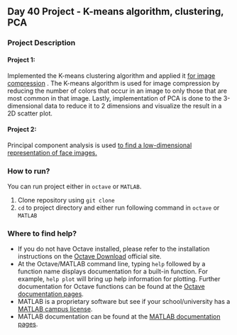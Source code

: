 ## Day 40 Project - K-means algorithm, clustering, PCA

### Project Description

#### Project 1:

Implemented the K-means clustering algorithm and applied it [for image compression](https://github.com/kritanjalijain/100_Days_0f_ML/tree/master/Day40_Projects/image_compression_kmeans)
. The K-means algorithm is used for image compression by reducing the number of colors that occur in an image to only those that are most common in that image. Lastly, implementation of PCA is done to the 3-dimensional data to reduce it to 2 dimensions and visualize the result in a 2D scatter plot. 

#### Project 2:

Principal component analysis is used [to find a low-dimensional representation of face images.](https://github.com/kritanjalijain/100_Days_0f_ML/tree/master/Day40_Projects/image_compression_kmeans)

### How to run?
You can run project either in `octave` or `MATLAB`. 
1. Clone repository using `git clone `
2. `cd` to project directory and either run following command in `octave` or `MATLAB`

### Where to find help?
* If you do not have Octave installed, please refer to the installation instructions on the [Octave Download](https://www.gnu.org/software/octave/download.html) official site.
* At the Octave/MATLAB command line, typing `help` followed by a function name displays documentation for a built-in function. For example, `help plot` will bring up help information for plotting. Further documentation for Octave functions can be found at the [Octave documentation pages](https://octave.org/doc/v5.2.0/). 
* MATLAB is a proprietary software but see if your school/university has a [MATLAB campus license](https://in.mathworks.com/academia/tah-support-program/eligibility.html). 
* MATLAB documentation can be found at the [MATLAB documentation pages](https://in.mathworks.com/help/matlab/?refresh=true).

